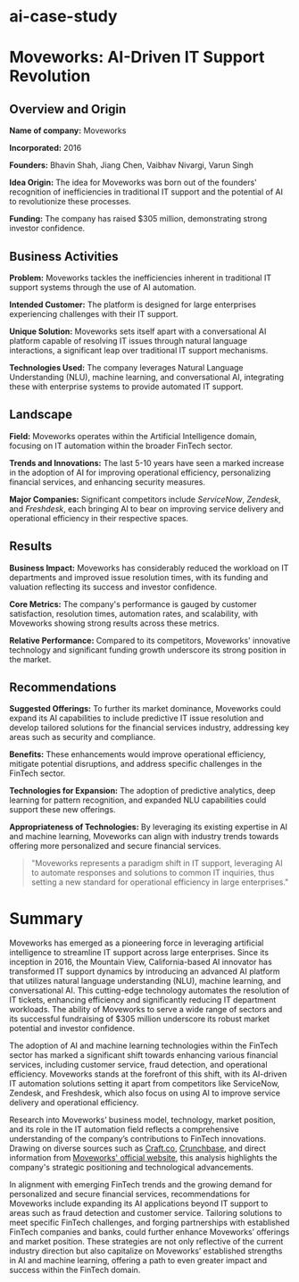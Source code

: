 # ai-case-study
# Moveworks: AI-Driven IT Support Revolution

## Overview and Origin

**Name of company:** Moveworks

**Incorporated:** 2016

**Founders:** Bhavin Shah, Jiang Chen, Vaibhav Nivargi, Varun Singh

**Idea Origin:** The idea for Moveworks was born out of the founders' recognition of inefficiencies in traditional IT support and the potential of AI to revolutionize these processes.

**Funding:** The company has raised $305 million, demonstrating strong investor confidence.

## Business Activities

**Problem:** Moveworks tackles the inefficiencies inherent in traditional IT support systems through the use of AI automation.

**Intended Customer:** The platform is designed for large enterprises experiencing challenges with their IT support.

**Unique Solution:** Moveworks sets itself apart with a conversational AI platform capable of resolving IT issues through natural language interactions, a significant leap over traditional IT support mechanisms.

**Technologies Used:** The company leverages Natural Language Understanding (NLU), machine learning, and conversational AI, integrating these with enterprise systems to provide automated IT support.

## Landscape

**Field:** Moveworks operates within the Artificial Intelligence domain, focusing on IT automation within the broader FinTech sector.

**Trends and Innovations:** The last 5-10 years have seen a marked increase in the adoption of AI for improving operational efficiency, personalizing financial services, and enhancing security measures.

**Major Companies:** Significant competitors include *ServiceNow*, *Zendesk*, and *Freshdesk*, each bringing AI to bear on improving service delivery and operational efficiency in their respective spaces.

## Results

**Business Impact:** Moveworks has considerably reduced the workload on IT departments and improved issue resolution times, with its funding and valuation reflecting its success and investor confidence.

**Core Metrics:** The company's performance is gauged by customer satisfaction, resolution times, automation rates, and scalability, with Moveworks showing strong results across these metrics.

**Relative Performance:** Compared to its competitors, Moveworks' innovative technology and significant funding growth underscore its strong position in the market.

## Recommendations

**Suggested Offerings:** To further its market dominance, Moveworks could expand its AI capabilities to include predictive IT issue resolution and develop tailored solutions for the financial services industry, addressing key areas such as security and compliance.

**Benefits:** These enhancements would improve operational efficiency, mitigate potential disruptions, and address specific challenges in the FinTech sector.

**Technologies for Expansion:** The adoption of predictive analytics, deep learning for pattern recognition, and expanded NLU capabilities could support these new offerings.

**Appropriateness of Technologies:** By leveraging its existing expertise in AI and machine learning, Moveworks can align with industry trends towards offering more personalized and secure financial services.

> "Moveworks represents a paradigm shift in IT support, leveraging AI to automate responses and solutions to common IT inquiries, thus setting a new standard for operational efficiency in large enterprises."

# Summary

Moveworks has emerged as a pioneering force in leveraging artificial intelligence to streamline IT support across large enterprises. Since its inception in 2016, the Mountain View, California-based AI innovator has transformed IT support dynamics by introducing an advanced AI platform that utilizes natural language understanding (NLU), machine learning, and conversational AI. This cutting-edge technology automates the resolution of IT tickets, enhancing efficiency and significantly reducing IT department workloads. The ability of Moveworks to serve a wide range of sectors and its successful fundraising of $305 million underscore its robust market potential and investor confidence.

The adoption of AI and machine learning technologies within the FinTech sector has marked a significant shift towards enhancing various financial services, including customer service, fraud detection, and operational efficiency. Moveworks stands at the forefront of this shift, with its AI-driven IT automation solutions setting it apart from competitors like ServiceNow, Zendesk, and Freshdesk, which also focus on using AI to improve service delivery and operational efficiency.

Research into Moveworks’ business model, technology, market position, and its role in the IT automation field reflects a comprehensive understanding of the company’s contributions to FinTech innovations. Drawing on diverse sources such as [Craft.co](https://craft.co/moveworks), [Crunchbase](https://www.crunchbase.com/organization/moveworks), and direct information from [Moveworks' official website](https://www.moveworks.com), this analysis highlights the company's strategic positioning and technological advancements.

In alignment with emerging FinTech trends and the growing demand for personalized and secure financial services, recommendations for Moveworks include expanding its AI applications beyond IT support to areas such as fraud detection and customer service. Tailoring solutions to meet specific FinTech challenges, and forging partnerships with established FinTech companies and banks, could further enhance Moveworks’ offerings and market position. These strategies are not only reflective of the current industry direction but also capitalize on Moveworks’ established strengths in AI and machine learning, offering a path to even greater impact and success within the FinTech domain.




